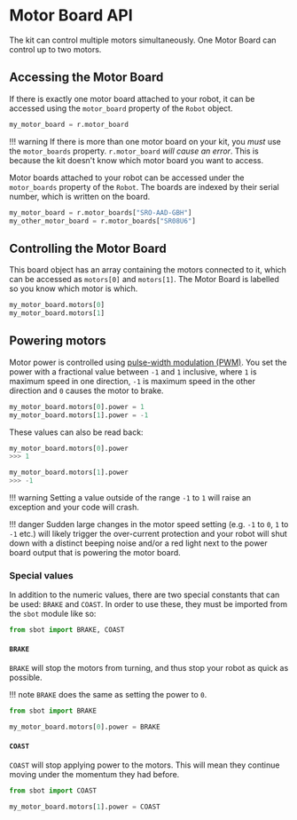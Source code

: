 # Motor Board API

The kit can control multiple motors simultaneously. One Motor Board can
control up to two motors.

## Accessing the Motor Board

If there is exactly one motor board attached to your robot, it can be
accessed using the `motor_board` property of the `Robot` object.

``` python
my_motor_board = r.motor_board
```

!!! warning
    If there is more than one motor board on your kit, you *must* use the `motor_boards` property. `r.motor_board` *will cause an error*. This is because the kit doesn't know which motor board you want to access.

Motor boards attached to your robot can be accessed under the
`motor_boards` property of the `Robot`. The boards are indexed by their
serial number, which is written on the board.

``` python
my_motor_board = r.motor_boards["SRO-AAD-GBH"]
my_other_motor_board = r.motor_boards["SR08U6"]
```

## Controlling the Motor Board

This board object has an array containing the motors connected to it,
which can be accessed as `motors[0]` and `motors[1]`. The Motor Board is
labelled so you know which motor is which.

``` python
my_motor_board.motors[0]
my_motor_board.motors[1]
```

## Powering motors

Motor power is controlled using [pulse-width modulation
(PWM)](https://en.wikipedia.org/wiki/Pulse-width_modulation). You set
the power with a fractional value between `-1` and `1` inclusive, where
`1` is maximum speed in one direction, `-1` is maximum speed in the
other direction and `0` causes the motor to brake.

``` python
my_motor_board.motors[0].power = 1
my_motor_board.motors[1].power = -1
```

These values can also be read back:

``` python
my_motor_board.motors[0].power
>>> 1

my_motor_board.motors[1].power
>>> -1
```

!!! warning
    Setting a value outside of the range `-1` to `1` will raise an exception and your code will crash.

!!! danger
    Sudden large changes in the motor speed setting (e.g. `-1` to `0`, `1` to `-1` etc.) will likely trigger the over-current protection and your robot will shut down with a distinct beeping noise and/or a red light next to the power board output that is powering the motor board.

### Special values

In addition to the numeric values, there are two special constants that
can be used: `BRAKE` and `COAST`. In order to use these, they must be
imported from the `sbot` module like so:

``` python
from sbot import BRAKE, COAST
```

#### `BRAKE`

`BRAKE` will stop the motors from turning, and thus stop your robot as
quick as possible.

!!! note
    `BRAKE` does the same as setting the power to `0`.

``` python
from sbot import BRAKE

my_motor_board.motors[0].power = BRAKE
```

#### `COAST`

`COAST` will stop applying power to the motors. This will mean they
continue moving under the momentum they had before.

``` python
from sbot import COAST

my_motor_board.motors[1].power = COAST
```
